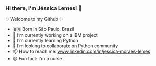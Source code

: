### Hi there, I'm Jéssica Lemes! 👋
✨ Welcome to my Github ✨

- 🇧🇷 Born in São Paulo, Brazil
- 🔭 I’m currently working on a IBM project
- 🌱 I’m currently learning Python
- 👯 I’m looking to collaborate on Python community
- 📫 How to reach me: www.linkedin.com/in/jessica-moraes-lemes
- 😄 Fun fact: I'm a nurse

